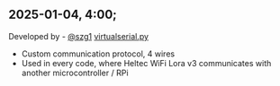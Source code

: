 ## 2025-01-04, 4:00;
 
Developed by - [@szg1](https://www.github.com/szg1) [virtualserial.py](virtualserial.py)
 - Custom communication protocol, 4 wires
 - Used in every code, where Heltec WiFi Lora v3 communicates with another microcontroller / RPi
